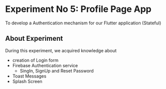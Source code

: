 # Experiment No 5: Profile Page App

To develop a Authentication mechanism for our Flutter application (Stateful)

## About Experiment

During this experiment, we acquired knowledge about
* creation of Login form
* Firebase Authentication service
  * SingIn, SignUp and Reset Password
* Toast Messages
* Splash Screen 

